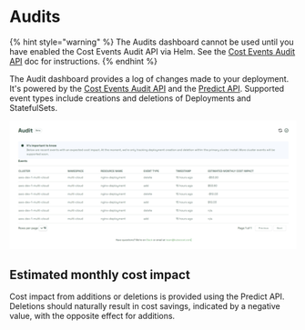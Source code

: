 # Audits

{% hint style="warning" %}
The Audits dashboard cannot be used until you have enabled the Cost Events Audit API via Helm. See the [Cost Events Audit API](https://docs.kubecost.com/apis/apis-overview/cost-events-audit-api) doc for instructions.
{% endhint %}

The Audit dashboard provides a log of changes made to your deployment. It's powered by the [Cost Events Audit API](https://docs.kubecost.com/apis/apis-overview/cost-events-audit-api) and the [Predict API](https://docs.kubecost.com/apis/apis-overview/spec-cost-prediction-api). Supported event types include creations and deletions of Deployments and StatefulSets.

![Audit dashboard](/images/audit.png)

## Estimated monthly cost impact

Cost impact from additions or deletions is provided using the Predict API. Deletions should naturally result in cost savings, indicated by a negative value, with the opposite effect for additions.

